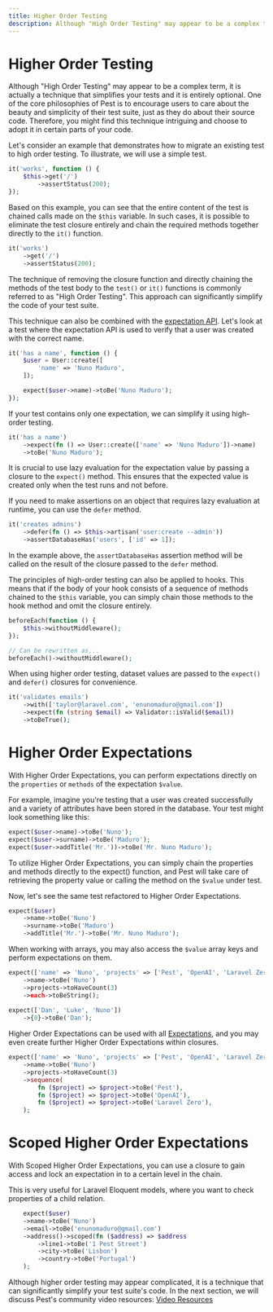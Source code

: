 ```yaml
---
title: Higher Order Testing
description: Although "High Order Testing" may appear to be a complex term, it is actually a technique that simplifies your tests and it is entirely optional. One of the core philosophies of Pest is to encourage users to care about the beauty and simplicity of their test suite, just as they do about their source code. Therefore, you might find this technique intriguing and choose to adopt it in certain parts of your code.
---
```


# Higher Order Testing

Although "High Order Testing" may appear to be a complex term, it is actually a technique that simplifies your tests and it is entirely optional. One of the core philosophies of Pest is to encourage users to care about the beauty and simplicity of their test suite, just as they do about their source code. Therefore, you might find this technique intriguing and choose to adopt it in certain parts of your code.

Let's consider an example that demonstrates how to migrate an existing test to high order testing. To illustrate, we will use a simple test.

```php
it('works', function () {
    $this->get('/')
        ->assertStatus(200);
});
```

Based on this example, you can see that the entire content of the test is chained calls made on the `$this` variable. In such cases, it is possible to eliminate the test closure entirely and chain the required methods together directly to the `it()` function.

```php
it('works')
    ->get('/')
    ->assertStatus(200);
```

The technique of removing the closure function and directly chaining the methods of the test body to the `test()` or `it()` functions is commonly referred to as "High Order Testing". This approach can significantly simplify the code of your test suite.

This technique can also be combined with the [expectation API](/docs/expectations). Let's look at a test where the expectation API is used to verify that a user was created with the correct name.

```php
it('has a name', function () {
    $user = User::create([
        'name' => 'Nuno Maduro',
    ]);

    expect($user->name)->toBe('Nuno Maduro');
});
```

If your test contains only one expectation, we can simplify it using high-order testing.

```php
it('has a name')
    ->expect(fn () => User::create(['name' => 'Nuno Maduro'])->name)
    ->toBe('Nuno Maduro');
```

It is crucial to use lazy evaluation for the expectation value by passing a closure to the `expect()` method. This ensures that the expected value is created only when the test runs and not before.

If you need to make assertions on an object that requires lazy evaluation at runtime, you can use the `defer` method.

```php
it('creates admins')
    ->defer(fn () => $this->artisan('user:create --admin'))
    ->assertDatabaseHas('users', ['id' => 1]);
```

In the example above, the `assertDatabaseHas` assertion method will be called on the result of the closure passed to the `defer` method.

The principles of high-order testing can also be applied to hooks. This means that if the body of your hook consists of a sequence of methods chained to the `$this` variable, you can simply chain those methods to the hook method and omit the closure entirely.

```php
beforeEach(function () {
    $this->withoutMiddleware();
});

// Can be rewritten as...
beforeEach()->withoutMiddleware();
```

When using higher order testing, dataset values are passed to the `expect()` and `defer()` closures for convenience.

```php
it('validates emails')
    ->with(['taylor@laravel.com', 'enunomaduro@gmail.com'])
    ->expect(fn (string $email) => Validator::isValid($email))
    ->toBeTrue();
```

# Higher Order Expectations

With Higher Order Expectations, you can perform expectations directly on the `properties` or `methods` of the expectation `$value`.

For example, imagine you're testing that a user was created successfully and a variety of attributes have been stored in the database. Your test might look something like this:

```php
expect($user->name)->toBe('Nuno');
expect($user->surname)->toBe('Maduro');
expect($user->addTitle('Mr.'))->toBe('Mr. Nuno Maduro');
```

To utilize Higher Order Expectations, you can simply chain the properties and methods directly to the expect() function, and Pest will take care of retrieving the property value or calling the method on the `$value` under test.

Now, let's see the same test refactored to Higher Order Expectations.

```php
expect($user)
    ->name->toBe('Nuno')
    ->surname->toBe('Maduro')
    ->addTitle('Mr.')->toBe('Mr. Nuno Maduro');
```

When working with arrays, you may also access the `$value` array keys and perform expectations on them.

```php
expect(['name' => 'Nuno', 'projects' => ['Pest', 'OpenAI', 'Laravel Zero']])
    ->name->toBe('Nuno')
    ->projects->toHaveCount(3)
    ->each->toBeString();
   
expect(['Dan', 'Luke', 'Nuno'])
    ->{0}->toBe('Dan');
```

Higher Order Expectations can be used with all [Expectations](/docs/expectations), and you may even create further Higher Order Expectations within closures.

```php
expect(['name' => 'Nuno', 'projects' => ['Pest', 'OpenAI', 'Laravel Zero']])
    ->name->toBe('Nuno')
    ->projects->toHaveCount(3)
    ->sequence(
        fn ($project) => $project->toBe('Pest'),
        fn ($project) => $project->toBe('OpenAI'),
        fn ($project) => $project->toBe('Laravel Zero'),
    );
```

# Scoped Higher Order Expectations

With Scoped Higher Order Expectations, you can use a closure to gain access and lock an expectation in to a certain level in the chain.

This is very useful for Laravel Eloquent models, where you want to check properties of a child relation.

```php
    expect($user)
    ->name->toBe('Nuno')
    ->email->toBe('enunomaduro@gmail.com')
    ->address()->scoped(fn ($address) => $address
        ->line1->toBe('1 Pest Street')
        ->city->toBe('Lisbon')
        ->country->toBe('Portugal')
    );
```

Although higher order testing may appear complicated, it is a technique that can significantly simplify your test suite's code. In the next section, we will discuss Pest's community video resources: [Video Resources](/docs/video-resources)
